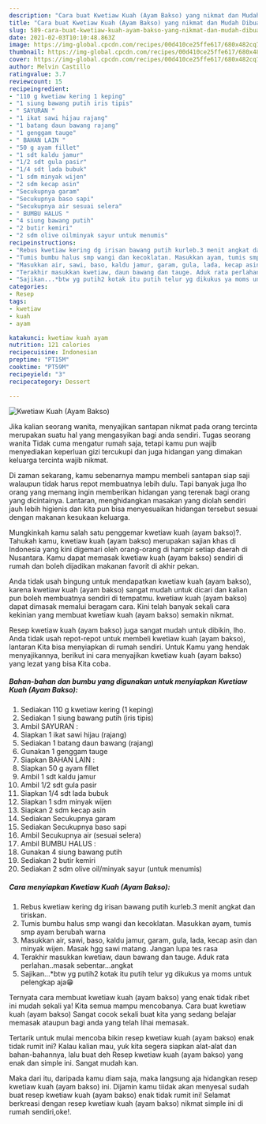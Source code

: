 ```yaml
---
description: "Cara buat Kwetiaw Kuah (Ayam Bakso) yang nikmat dan Mudah Dibuat"
title: "Cara buat Kwetiaw Kuah (Ayam Bakso) yang nikmat dan Mudah Dibuat"
slug: 589-cara-buat-kwetiaw-kuah-ayam-bakso-yang-nikmat-dan-mudah-dibuat
date: 2021-02-03T10:10:48.863Z
image: https://img-global.cpcdn.com/recipes/00d410ce25ffe617/680x482cq70/kwetiaw-kuah-ayam-bakso-foto-resep-utama.jpg
thumbnail: https://img-global.cpcdn.com/recipes/00d410ce25ffe617/680x482cq70/kwetiaw-kuah-ayam-bakso-foto-resep-utama.jpg
cover: https://img-global.cpcdn.com/recipes/00d410ce25ffe617/680x482cq70/kwetiaw-kuah-ayam-bakso-foto-resep-utama.jpg
author: Melvin Castillo
ratingvalue: 3.7
reviewcount: 15
recipeingredient:
- "110 g kwetiaw kering 1 keping"
- "1 siung bawang putih iris tipis"
- " SAYURAN "
- "1 ikat sawi hijau rajang"
- "1 batang daun bawang rajang"
- "1 genggam tauge"
- " BAHAN LAIN "
- "50 g ayam fillet"
- "1 sdt kaldu jamur"
- "1/2 sdt gula pasir"
- "1/4 sdt lada bubuk"
- "1 sdm minyak wijen"
- "2 sdm kecap asin"
- "Secukupnya garam"
- "Secukupnya baso sapi"
- "Secukupnya air sesuai selera"
- " BUMBU HALUS "
- "4 siung bawang putih"
- "2 butir kemiri"
- "2 sdm olive oilminyak sayur untuk menumis"
recipeinstructions:
- "Rebus kwetiaw kering dg irisan bawang putih kurleb.3 menit angkat dan tiriskan."
- "Tumis bumbu halus smp wangi dan kecoklatan. Masukkan ayam, tumis smp ayam berubah warna"
- "Masukkan air, sawi, baso, kaldu jamur, garam, gula, lada, kecap asin dan minyak wijen. Masak hgg sawi matang. Jangan lupa tes rasa"
- "Terakhir masukkan kwetiaw, daun bawang dan tauge. Aduk rata perlahan..masak sebentar...angkat"
- "Sajikan...*btw yg putih2 kotak itu putih telur yg dikukus ya moms untuk pelengkap aja😁"
categories:
- Resep
tags:
- kwetiaw
- kuah
- ayam

katakunci: kwetiaw kuah ayam 
nutrition: 121 calories
recipecuisine: Indonesian
preptime: "PT15M"
cooktime: "PT59M"
recipeyield: "3"
recipecategory: Dessert

---
```



![Kwetiaw Kuah (Ayam Bakso)](https://img-global.cpcdn.com/recipes/00d410ce25ffe617/680x482cq70/kwetiaw-kuah-ayam-bakso-foto-resep-utama.jpg)

Jika kalian seorang wanita, menyajikan santapan nikmat pada orang tercinta merupakan suatu hal yang mengasyikan bagi anda sendiri. Tugas seorang  wanita Tidak cuma mengatur rumah saja, tetapi kamu pun wajib menyediakan keperluan gizi tercukupi dan juga hidangan yang dimakan keluarga tercinta wajib nikmat.

Di zaman  sekarang, kamu sebenarnya mampu membeli santapan siap saji walaupun tidak harus repot membuatnya lebih dulu. Tapi banyak juga lho orang yang memang ingin memberikan hidangan yang terenak bagi orang yang dicintainya. Lantaran, menghidangkan masakan yang diolah sendiri jauh lebih higienis dan kita pun bisa menyesuaikan hidangan tersebut sesuai dengan makanan kesukaan keluarga. 



Mungkinkah kamu salah satu penggemar kwetiaw kuah (ayam bakso)?. Tahukah kamu, kwetiaw kuah (ayam bakso) merupakan sajian khas di Indonesia yang kini digemari oleh orang-orang di hampir setiap daerah di Nusantara. Kamu dapat memasak kwetiaw kuah (ayam bakso) sendiri di rumah dan boleh dijadikan makanan favorit di akhir pekan.

Anda tidak usah bingung untuk mendapatkan kwetiaw kuah (ayam bakso), karena kwetiaw kuah (ayam bakso) sangat mudah untuk dicari dan kalian pun boleh membuatnya sendiri di tempatmu. kwetiaw kuah (ayam bakso) dapat dimasak memalui beragam cara. Kini telah banyak sekali cara kekinian yang membuat kwetiaw kuah (ayam bakso) semakin nikmat.

Resep kwetiaw kuah (ayam bakso) juga sangat mudah untuk dibikin, lho. Anda tidak usah repot-repot untuk membeli kwetiaw kuah (ayam bakso), lantaran Kita bisa menyiapkan di rumah sendiri. Untuk Kamu yang hendak menyajikannya, berikut ini cara menyajikan kwetiaw kuah (ayam bakso) yang lezat yang bisa Kita coba.

<!--inarticleads1-->

##### Bahan-bahan dan bumbu yang digunakan untuk menyiapkan Kwetiaw Kuah (Ayam Bakso):

1. Sediakan 110 g kwetiaw kering (1 keping)
1. Sediakan 1 siung bawang putih (iris tipis)
1. Ambil  SAYURAN :
1. Siapkan 1 ikat sawi hijau (rajang)
1. Sediakan 1 batang daun bawang (rajang)
1. Gunakan 1 genggam tauge
1. Siapkan  BAHAN LAIN :
1. Siapkan 50 g ayam fillet
1. Ambil 1 sdt kaldu jamur
1. Ambil 1/2 sdt gula pasir
1. Siapkan 1/4 sdt lada bubuk
1. Siapkan 1 sdm minyak wijen
1. Siapkan 2 sdm kecap asin
1. Sediakan Secukupnya garam
1. Sediakan Secukupnya baso sapi
1. Ambil Secukupnya air (sesuai selera)
1. Ambil  BUMBU HALUS :
1. Gunakan 4 siung bawang putih
1. Sediakan 2 butir kemiri
1. Sediakan 2 sdm olive oil/minyak sayur (untuk menumis)




<!--inarticleads2-->

##### Cara menyiapkan Kwetiaw Kuah (Ayam Bakso):

1. Rebus kwetiaw kering dg irisan bawang putih kurleb.3 menit angkat dan tiriskan.
1. Tumis bumbu halus smp wangi dan kecoklatan. Masukkan ayam, tumis smp ayam berubah warna
1. Masukkan air, sawi, baso, kaldu jamur, garam, gula, lada, kecap asin dan minyak wijen. Masak hgg sawi matang. Jangan lupa tes rasa
1. Terakhir masukkan kwetiaw, daun bawang dan tauge. Aduk rata perlahan..masak sebentar...angkat
1. Sajikan...*btw yg putih2 kotak itu putih telur yg dikukus ya moms untuk pelengkap aja😁




Ternyata cara membuat kwetiaw kuah (ayam bakso) yang enak tidak ribet ini mudah sekali ya! Kita semua mampu mencobanya. Cara buat kwetiaw kuah (ayam bakso) Sangat cocok sekali buat kita yang sedang belajar memasak ataupun bagi anda yang telah lihai memasak.

Tertarik untuk mulai mencoba bikin resep kwetiaw kuah (ayam bakso) enak tidak rumit ini? Kalau kalian mau, yuk kita segera siapkan alat-alat dan bahan-bahannya, lalu buat deh Resep kwetiaw kuah (ayam bakso) yang enak dan simple ini. Sangat mudah kan. 

Maka dari itu, daripada kamu diam saja, maka langsung aja hidangkan resep kwetiaw kuah (ayam bakso) ini. Dijamin kamu tiidak akan menyesal sudah buat resep kwetiaw kuah (ayam bakso) enak tidak rumit ini! Selamat berkreasi dengan resep kwetiaw kuah (ayam bakso) nikmat simple ini di rumah sendiri,oke!.

